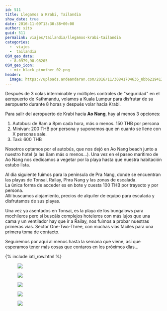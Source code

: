 ```yaml
---
id: 511
title: Llegamos a Krabi, Tailandia
show_date: true
date: 2016-11-09T13:30:38+00:00
author: sito
guid: 511
permalink: viajes/tailandia/llegamos-krabi-tailandia
categories:
  -  viajes
  -  tailandia
OSM_geo_data:
  - 8.0979,98.98205
OSM_geo_icon:
  - mic_black_pinother_02.png
header:
  image: https://uploads.andeandaran.com/2016/11/30841704636_8bb6219413_b.jpg
---
```


Después de 3 colas interminable y múltiples controles de "seguridad" en el aeropuerto de Kathmandu, volamos a Kuala Lumpur para disfrutar de su aeropuerto durante 8 horas y después volar hacia Krabi.

Para salir del aeropuerto de Krabi hacia **Ao Nang**, hay al menos 3 opciones:

  1. Autobus: de 8am a 8pm cada hora, más o menos. 150 THB por persona
  2. Minivan: 200 THB por persona y suponemos que en cuanto se llene con X personas sale.
  3. Taxi: 600 THB

Nosotros optamos por el autobús, que nos dejó en Ao Nang beach junto a nuestro hotel (a las 9am más o menos...). Una vez en el paseo marítimo de Ao Nang nos dedicamos a vegetar por la playa hasta que nuestra habitación estubo lista.   
    
Al dia siguiente fuimos para la peninsula de Pra Nang, donde se encuentran las playas de Tonsai, Railay, Phra Nang y las zonas de escalada.<br /> La única forma de acceder es en bote y cuesta 100 THB por trayecto y por persona.<br /> Allí buscamos alojamiento, precios de alquiler de equipo para escalada y disfrutamos de sus playas.
  
Una vez ya asentados en Tonsai, es la playa de los bungalows para mochileros pero si buscáis complejos hoteleros con más lujos que una cama y un ventilador hay que ir a Railay, nos fuimos a probar nuestras primeras vías. Sector One-Two-Three, con muchas vías fáciles para una primera toma de contacto.

Seguiremos por aquí al menos hasta la semana que viene, así que esperamos tener más cosas que contaros en los próximos días...
  
    
{% include iati_row.html %}
  
<div id='gallery-9' class='gallery galleryid-511 gallery-columns-3 gallery-size-wcfixedheightsmall'>
  <figure > 
  
  <div>
    <a href='https://uploads.andeandaran.com/2016/11/GOPR5937.jpg'><img loading="lazy"  src="https://uploads.andeandaran.com/2016/11/GOPR5937.jpg"  /></a>
  </div></figure><figure > 
  
  <div>
    <a href='https://uploads.andeandaran.com/2016/11/GOPR5942.jpg'><img loading="lazy"  src="https://uploads.andeandaran.com/2016/11/GOPR5942.jpg"  /></a>
  </div></figure><figure > 
  
  <div>
    <a href='https://uploads.andeandaran.com/2016/11/GOPR5948.jpg'><img loading="lazy"  src="https://uploads.andeandaran.com/2016/11/GOPR5948.jpg"  /></a>
  </div></figure><figure > 
  
  <div>
    <a href='https://uploads.andeandaran.com/2016/11/GOPR5956.jpg'><img loading="lazy"  src="https://uploads.andeandaran.com/2016/11/GOPR5956.jpg"  /></a>
  </div></figure><figure > 
  
  <div>
    <a href='https://uploads.andeandaran.com/2016/11/GOPR5960.jpg'><img loading="lazy"  src="https://uploads.andeandaran.com/2016/11/GOPR5960.jpg"  /></a>
  </div></figure>
</div>